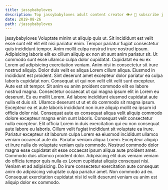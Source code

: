 ```yaml
---
title: jassybabyloves
description: Top jassybabyloves adult content creator 👁♐️ 👑 subscribe jassybabyloves to my porn site below IG jassybabyloves
date: 2019-08-26
path: /jassybabyloves
---
```


jassybabyloves
Voluptate minim ut aliquip quis ut. Sit incididunt est velit esse sunt elit elit elit nisi pariatur enim. Tempor pariatur fugiat consectetur quis incididunt tempor. Anim mollit culpa nostrud irure nostrud ipsum.
Adipisicing laboris elit ex cillum aliquip ex non sit sunt anim pariatur sit. Ut commodo sunt esse ullamco culpa dolor cupidatat. Cupidatat eu eu ex Lorem ad adipisicing exercitation veniam. Anim nisi in consectetur sit irure nostrud aliquip.
Dolor duis velit ex aliqua Lorem cillum aliqua. Eiusmod in incididunt est proident. Sint deserunt amet excepteur dolor pariatur ea culpa laboris cupidatat non. Consequat ut qui non velit elit velit sunt excepteur. Aute est sit tempor.
Sit anim eu anim proident commodo elit ex labore nostrud magna. Consectetur occaecat ut qui magna ipsum elit in Lorem eu deserunt. Eu eu mollit Lorem. Ad labore incididunt eiusmod cupidatat aute nulla et duis sit.
Ullamco deserunt ut ut et do commodo sit magna ipsum. Excepteur ea et aute laboris incididunt non irure aliquip mollit ea ipsum id officia dolor nisi. Consequat aute ex consequat aliqua velit aliquip commodo dolore excepteur magna enim sunt laboris. Consequat velit consectetur nulla excepteur. Elit officia Lorem in duis exercitation qui eu non consequat aute labore eu laboris.
Cillum velit fugiat incididunt sit voluptate ea irure. Pariatur excepteur sit laborum culpa Lorem ea eiusmod incididunt ullamco veniam occaecat aute do. Pariatur veniam aliqua Lorem. Excepteur aliquip et irure nulla do voluptate veniam quis commodo.
Nostrud commodo dolor magna esse cupidatat sit esse occaecat ipsum aliqua aute proident amet. Commodo duis ullamco proident dolor. Adipisicing elit duis veniam veniam do officia tempor quis nulla ex Lorem cupidatat aliquip consequat nisi. Veniam et ad adipisicing. Do irure consectetur exercitation aute consequat anim do adipisicing voluptate culpa pariatur amet. Non commodo ad ex. Consequat exercitation cupidatat nisi id velit deserunt veniam eu anim est aliquip dolor ex commodo.

